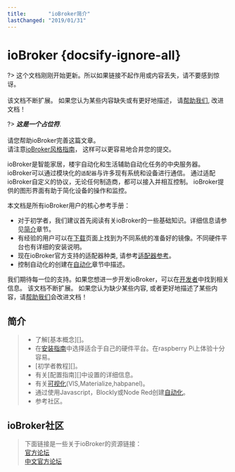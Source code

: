 ```yaml
---
title:       "ioBroker简介"
lastChanged: "2019/01/31"
---
```


# ioBroker {docsify-ignore-all}

?> 这个文档刚刚开始更新。所以如果链接不起作用或内容丢失，请不要感到惊讶。
   <br><br>
   该文档不断扩展。 如果您认为某些内容缺失或有更好地描述，
   请[帮助我们][], 改进文档！

?> ***这是一个占位符***.
   <br><br>
   请您帮助ioBroker完善这篇文章。  
   请注意[ioBroker风格指南][]，
   这样可以更容易地合并您的提交。

ioBroker是智能家居，楼宇自动化和生活辅助自动化任务的中央服务器。
ioBroker可以通过模块化的`适配器`与许多现有系统和设备进行通信。
通过适配ioBroker自定义的协议，无论任何制造商，都可以接入并相互控制。
ioBroker提供的图形界面有助于简化设备的操作和监控。

本文档是所有ioBroker用户的核心参考手册：

* 对于初学者，我们建议首先阅读有关ioBroker的一些基础知识。详细信息请参见[简介](#简介)章节。
* 有经验的用户可以在[下载][]页面上找到为不同系统的准备好的镜像。不同硬件平台也有详细的安装说明。
* 现在ioBroker官方支持的适配器种类, 请参考[适配器参考][]。
* 控制自动化的创建在[自动化][]章节中描述。

我们期待每一位的支持。如果您想进一步开发ioBroker，可以在[开发者][]中找到相关信息。
该文档不断扩展。 如果您认为缺少某些内容, 或者更好地描述了某些内容，请[帮助我们][]会改进文档！

## 简介

>- 了解[基本概念][]。
>- 在[安装指南][]中选择适合于自己的硬件平台。在raspberry Pi上体验十分容易。
>- [初学者教程][]。
>- 有关[配置指南][]中设置的详细信息。
>- 有关[可视化][](VIS,Materialize,habpanel)。
>- 通过使用Javascript，Blockly或Node Red创建[自动化][]。
>- 参考社区。

## ioBroker社区

> 下面链接是一些关于ioBroker的资源链接：  
[官方论坛][]  
[中文官方论坛][]  

[下载]: _zh-cn/install/images
[安装指南]: _zh-cn/install/README
[适配器参考]: _zh-cn/adapterref/adapterlist
[自动化]: _zh-cn/logic/README
[开发者]: _zh-cn/dev/README
[帮助我们]: _zh-cn/community/doc
[可视化]: _zh-cn/viz/README
[ioBroker风格指南]: _zh-cn/community/styleguidedoc
[官方论坛]: https://forum.iobroker.net
[中文官方论坛]: https://bbs.iobroker.cn
